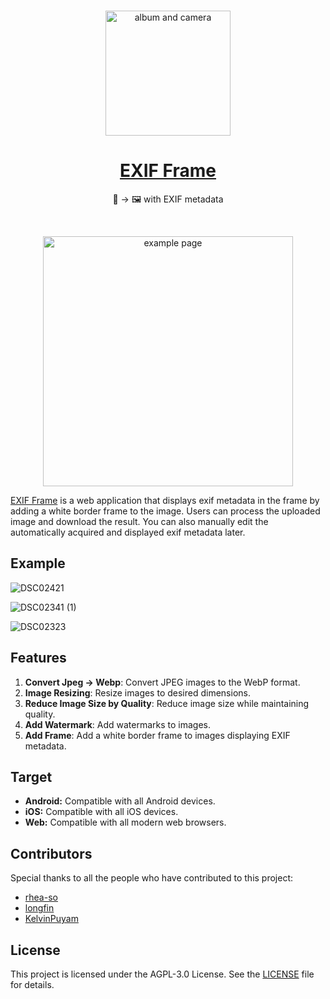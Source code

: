 <br/>
<p align="center">
  <img src="https://github.com/yurucam/exif-frame/assets/25793226/b9de5dc3-344a-4a3f-8cfb-ed4c82404cea" alt="album and camera" width=200px />
<p/>
<h1 align="center"><a href="https://exif-frame.yuru.cam">EXIF Frame</a></h1>
<p align="center">📸 → 🖼️ with EXIF metadata<p/>
<br/>

<p align="center">
<img src="https://github.com/yurucam/exif-frame/assets/25793226/8ad37cf8-6eb6-4c81-8611-5696e7c12a2b" alt="example page" width=400px />
<p/>
  
[EXIF Frame](https://exif-frame.yuru.cam) is a web application that displays exif metadata in the frame by adding a white border frame to the image. Users can process the uploaded image and download the result. You can also manually edit the automatically acquired and displayed exif metadata later.

## Example

![DSC02421](https://github.com/yurucam/exif-frame/assets/25793226/1f1860d9-a5ab-4a5e-a324-8d1d13a4371a)

![DSC02341 (1)](https://github.com/yurucam/exif-frame/assets/25793226/e37b0bb7-19ec-456d-89ae-9eb2170a75d4)

![DSC02323](https://github.com/yurucam/exif-frame/assets/25793226/0995ba89-4c71-4aa1-a87d-5ac010632e6e)

## Features

1. **Convert Jpeg → Webp**: Convert JPEG images to the WebP format.
2. **Image Resizing**: Resize images to desired dimensions.
3. **Reduce Image Size by Quality**: Reduce image size while maintaining quality.
4. **Add Watermark**: Add watermarks to images.
5. **Add Frame**: Add a white border frame to images displaying EXIF metadata.

## Target

- **Android:** Compatible with all Android devices.
- **iOS:** Compatible with all iOS devices.
- **Web:** Compatible with all modern web browsers.

## Contributors

Special thanks to all the people who have contributed to this project:

- [rhea-so](https://github.com/rhea-so)
- [longfin](https://github.com/longfin)
- [KelvinPuyam](https://github.com/KelvinPuyam)

## License

This project is licensed under the AGPL-3.0 License. See the [LICENSE](LICENSE) file for details.
